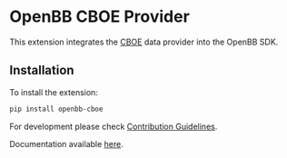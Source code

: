 # OpenBB CBOE Provider

This extension integrates the [CBOE](https://www.cboe.com/) data provider into the OpenBB SDK.

## Installation

To install the extension:

```bash
pip install openbb-cboe
```

For development please check [Contribution Guidelines](https://github.com/OpenBB-finance/OpenBBTerminal/blob/feature/openbb-sdk-v4/openbb_platform/CONTRIBUTING.md).

Documentation available [here](https://docs.openbb.co/sdk).
